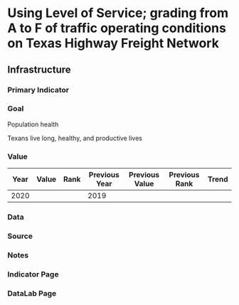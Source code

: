 # Using Level of Service; grading from A to F of traffic operating conditions on Texas Highway Freight Network

## Infrastructure

### Primary Indicator

### Goal

Population health

Texans live long, healthy, and productive lives

### Value

| Year        |  Value      | Rank        | Previous Year | Previous Value | Previous Rank | Trend | 
| ----------- | ----------- | ----------- | ----------- | ----------- | ----------- | -----------|
|   2020      |             |             |      2019   |             |             |            | 

### Data

### Source

### Notes


### Indicator Page


### DataLab Page